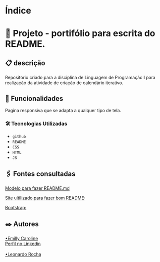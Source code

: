 # Índice



#  🚀 Projeto - portifólio para escrita do README.


## 📋 descrição

Repositório criado para a disciplina de Linguagem de Programação I para realização da atividade de criação de calendário iterativo.

## 🔧 Funcionalidades

Pagina responsiva que se adapta a qualquer tipo de tela.


### 🛠️ Tecnologias Utilizadas
    
   - `github`  
   - `README`
   - `CSS`
   - `HTML`
   - `JS`

## 🖇️ Fontes consultadas

[Modelo para fazer README.md](https://gist.github.com/lohhans/f8da0b147550df3f96914d3797e9fb89)  

[Site ultilizado para  fazer bom README:](https://www.alura.com.br/artigos/escrever-bom-readme)  

[Bootstrap:](https://getbootstrap.com/)

## ✒️ Autores
[•Emilly Caroline](https://github.com/emillycaaroline)  
[Perfil no Linkedin](https://www.linkedin.com/in/emilly-caroline-129936290) <br> <br>
[•Leonardo Rocha](https://github.com/LeonardoRochaMarista)